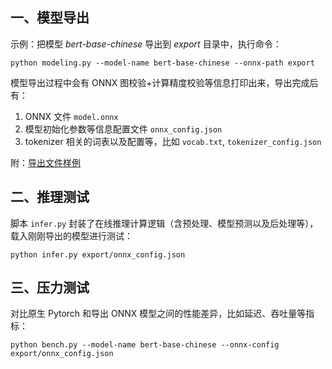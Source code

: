 ## 一、模型导出

示例：把模型 *bert-base-chinese* 导出到 *export* 目录中，执行命令：

```
python modeling.py --model-name bert-base-chinese --onnx-path export
```

模型导出过程中会有 ONNX 图校验+计算精度校验等信息打印出来，导出完成后有：

1. ONNX 文件 `model.onnx`
2. 模型初始化参数等信息配置文件 `onnx_config.json`
3. tokenizer 相关的词表以及配置等，比如 `vocab.txt`, `tokenizer_config.json`

附：[导出文件样例](http://172.31.0.197:8081/export.tar.gz)

## 二、推理测试

脚本 `infer.py` 封装了在线推理计算逻辑（含预处理、模型预测以及后处理等），载入刚刚导出的模型进行测试：

```
python infer.py export/onnx_config.json
```

## 三、压力测试

对比原生 Pytorch 和导出 ONNX 模型之间的性能差异，比如延迟、吞吐量等指标：

```
python bench.py --model-name bert-base-chinese --onnx-config export/onnx_config.json
```
